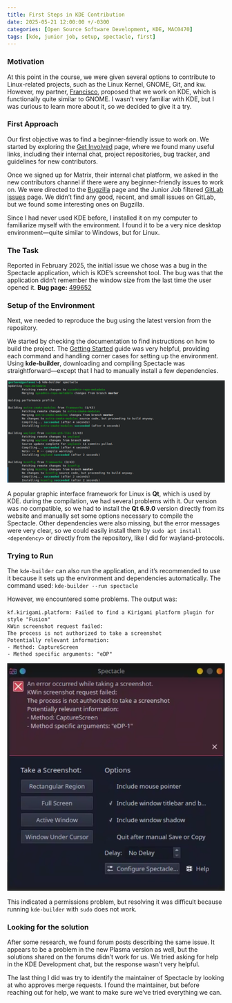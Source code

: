 ```yaml
---
title: First Steps in KDE Contribution
date: 2025-05-21 12:00:00 +/-0300
categories: [Open Source Software Development, KDE, MAC0470]
tags: [kde, junior job, setup, spectacle, first]
---
```


### Motivation

At this point in the course, we were given several options to contribute to Linux-related projects, such as the Linux Kernel, GNOME, Git, and kw. However, my partner, [Francisco](https://xivor.github.io/), proposed that we work on KDE, which is functionally quite similar to GNOME. I wasn’t very familiar with KDE, but I was curious to learn more about it, so we decided to give it a try.

### First Approach

Our first objective was to find a beginner-friendly issue to work on. We started by exploring the [Get Involved](https://community.kde.org/Get_Involved) page, where we found many useful links, including their internal chat, project repositories, bug tracker, and guidelines for new contributors.

Once we signed up for Matrix, their internal chat platform, we asked in the new contributors channel if there were any beginner-friendly issues to work on. We were directed to the [Bugzilla](https://bugs.kde.org/buglist.cgi?bug_status=UNCONFIRMED&bug_status=CONFIRMED&bug_status=NEW&bug_status=ASSIGNED&bug_status=REOPENED&keywords=junior-jobs&list_id=3158857) page and the Junior Job filtered [GitLab issues](https://invent.kde.org/dashboard/issues?sort=updated_desc&state=opened&label_name[]=Junior+Job) page. We didn’t find any good, recent, and small issues on GitLab, but we found some interesting ones on Bugzilla.

Since I had never used KDE before, I installed it on my computer to familiarize myself with the environment. I found it to be a very nice desktop environment—quite similar to Windows, but for Linux.

### The Task

Reported in February 2025, the initial issue we chose was a bug in the Spectacle application, which is KDE’s screenshot tool. The bug was that the application didn’t remember the window size from the last time the user opened it.
**Bug page:** [499652](https://bugs.kde.org/show_bug.cgi?id=499652)

### Setup of the Environment

Next, we needed to reproduce the bug using the latest version from the repository.

We started by checking the documentation to find instructions on how to build the project. The [Getting Started](https://develop.kde.org/docs/getting-started/building/kde-builder-setup/) guide was very helpful, providing each command and handling corner cases for setting up the environment. Using **kde-builder**, downloading and compiling Spectacle was straightforward—except that I had to manually install a few dependencies.

![](../assets/img/compiling-kde-builder.png)

A popular graphic interface framework for Linux is **Qt**, which is used by KDE. during the compilation, we had several problems with it. Our version was no compatible, so we had to install the **Qt 6.9.0** version directly from its website and manually set some options necessary to compile the Spectacle. Other dependencies were also missing, but the error messages were very clear, so we could easily install them by `sudo apt install <dependency>` or directly from the repository, like I did for wayland-protocols.

### Trying to Run

The `kde-builder` can also run the application, and it’s recommended to use it because it sets up the environment and dependencies automatically.
The command used: `kde-builder --run spectacle`

However, we encountered some problems. The output was:

```
kf.kirigami.platform: Failed to find a Kirigami platform plugin for style "Fusion"
KWin screenshot request failed:
The process is not authorized to take a screenshot
Potentially relevant information:
- Method: CaptureScreen
- Method specific arguments: "eDP"
```

![](../assets/img/running-spectacle.png)

This indicated a permissions problem, but resolving it was difficult because running `kde-builder` with `sudo` does not work.

### Looking for the solution

After some research, we found forum posts describing the same issue. It appears to be a problem in the new Plasma version as well, but the solutions shared on the forums didn’t work for us. We tried asking for help in the KDE Development chat, but the response wasn’t very helpful.

The last thing I did was try to identify the maintainer of Spectacle by looking at who approves merge requests. I found the maintainer, but before reaching out for help, we want to make sure we’ve tried everything we can.
